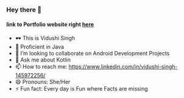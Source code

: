 ### Hey there 👋

<!--
**VidushiSingh56/VidushiSingh56** is a ✨ _special_ ✨ repository because its `README.md` (this file) appears on your GitHub profile.-->

  #### link to Portfolio website right [here](https://vidushisingh56.github.io/PersonalPortfolio/)
- 🕶️ This is Vidushi Singh
- 👾 Proficient in Java
- 👯 I’m looking to collaborate on Android Development Projects
- 💬 Ask me about Kotlin 
- 📫 How to reach me: https://www.linkedin.com/in/vidushi-singh-145972256/
- 😄 Pronouns: She/Her
- ⚡ Fun fact: Every day is Fun where Facts are missing
